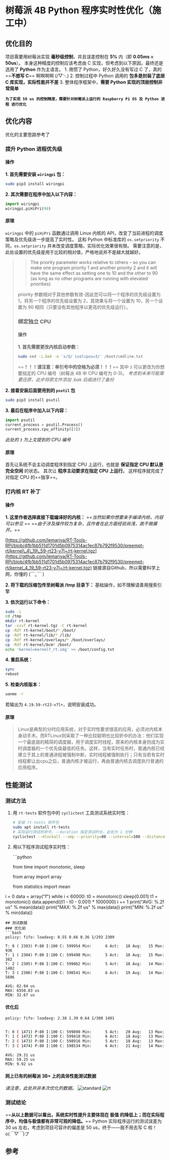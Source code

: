 # 树莓派 4B Python 程序实时性优化（施工中）

## 优化目的

项目需要用树莓派实现 **毫秒级控制**，并且误差控制在 **5%** 内（即 **0.05ms = 50us**）。 本身这种精度的控制应该考虑由 C 实现，但考虑到以下原因，最终还是选用了 **Python** 作为主语言。 1. 用惯了 Python，好久好久没有写过 C 了，真的 ==**不想写 C**== 啊啊啊啊 \(/▽＼\) 2. 控制过程中 Python 调用的 **包多是封装了底层 C 库实现，实际性能并不差** 3. 整体程序框架中，**需要 Python 实现的顶层控制非常简单**

**`为了实现 50 us 的控制精度，需要针对树莓派上运行的 Raspberry Pi OS 及 Python 进程 进行优化`**

## 优化内容

优化的主要思路参考了  

### 提升 Python 进程优先级

#### 操作

**1. 首先需要安装 `wiringpi` 包：**

```bash
sudo pip3 install wiringpi
```

**2. 其次需要在程序中加入以下内容：**

```python
import wiringpi
wiringpi.piHiPri(99)
```

#### 原理

`wiringpi` 中的 `piHiPri` 函数通过调用 Linux 内核的 API，改变了当前进程的调度策略及优先级进一步提高了实时性。 这和 Python 中标准库的 `os.setpriority` 不同，`os.setpriority` 并未改变调度策略，实际优化效果很有限。 需要注意的是，此处设置的优先级是用于比较的相对值，严格地说并不是越大就越好。  

> > The priority parameter works relative to others – so you can make one program priority 1 and another priority 2 and it will have the same effect as setting one to 10 and the other to 90 \(as long as no other programs are running with elevated priorities\)
>
> priority 参数相对于其他参数有效-因此您可以将一个程序的优先级设置为 1，将另一个程序的优先级设置为 2，其效果与将一个设置为 10，另一个设置为 90 相同（只要没有其他程序以更高的优先级运行）。
>
> ### 绑定独立 CPU
>
> #### 操作
>
> **1. 首先需要更改内核启动参数：**
>
> ```bash
> sudo sed -i.bak -e 's/$/ isolcpus=3/' /boot/cmdline.txt
> ```
>
> ==**！！！请注意：单引号中的空格为必须！！！**== 其中 `3` 可以更改为你想要指定的 CPU 编号（树莓派 4B 中 CPU 编号为 0-3\)。 _考虑到未来可能需要还原，此步将原文件添加 .bak 后缀进行了备份_

**2. 接着安装后面要用到的 `psutil` 包**

```bash
sudo pip3 install psutil
```

**3. 最后在程序中加入以下内容：**

```python
import psutil
current_process = psutil.Process()
current_process.cpu_affinity([3])
```

_此处的 `3` 为上文提到的 CPU 编号_

#### 原理

首先让系统不会主动调度程序到指定 CPU 上运行，也就是 **保证指定 CPU 默认是完全空闲** 的状态。 其次让 **程序主动要求在指定 CPU 上运行**。 这样程序就完成了对指定 CPU 的==独享==。

### 打内核 RT 补丁

#### 操作

**1. 这里作者选择直接下载编译好的内核：** ==_当然如果你想要亲手编译内核，内容可以参见_    == ==_由于涉及操作较为复杂，且作者在此方面经验尚浅，故不做展开。_==

[https://github.com/lemariva/RT-Tools-RPi/blob/4fb1bb511d1701d5b0975314ac1ec87b792f9530/preempt-rt/kernel\_4\_19\_59-rt23-v7l+/rt-kernel.tgz](https://github.com/lemariva/RT-Tools-RPi/blob/4fb1bb511d1701d5b0975314ac1ec87b792f9530/preempt-rt/kernel_4_19_59-rt23-v7l+/rt-kernel.tgz) 链接源自Github，所以需要科学上网，你懂的 \(￣\_￣ \)

**2. 将下载的压缩包传至树莓派 /tmp 目录下：** 基础操作，如不理解请善用搜索引擎

**3. 依次运行以下命令：**

```bash
sudo -i
cd /tmp
mkdir rt-kernel
tar -xzvf rt-kernel.tgz -C rt-kernel
cp -Rdf rt-kernel/boot/* /boot/
cp -Rdf rt-kernel/lib/* /lib/
cp -Rdf rt-kernel/overlays/* /boot/overlays/
cp -Rdf rt-kernel/bcm* /boot/
echo 'kernel=kernel7_rt.img' >> /boot/config.txt
```

**4. 重启系统：**

```bash
sync
reboot
```

**5. 检查内核版本：**

```bash
uanme -r
```

若输出为 `4.19.59-rt23-v7l+`，说明安装成功。

#### 原理

> Linux是典型的分时应用系统，对于实时性要求很高的应用，必须对内核本身动手术。而RTLinux则采取了一种比较聪明也比较折中的办法：他们实现一个最底层的精简的调度器，用于调度实时线程，原来的内核本身则成为实时调度器的一个优先级最低的任务。这样，当有实时任务时，普通内核已经建立于其上的普通进程被强制中断，实时线程被强制执行；只有当若有实时线程都让出cpu之后，普通内核才被运行，再由普通内核去调度执行普通的应用程序。

## 性能测试

### 测试方法

1. 用 `rt-tests` 软件包中的 `cyclictest` 工具测试系统实时性：

   ```bash
   # 安装 rt-tests 软件包
   sudo apt install rt-tests
   # 实际运行测试的命令，--duration 指定测试时长，此处为 1 分钟
   cyclictest --mlockall --smp --priority=80 --interval=100 --distance=0 --duration=1m
   ```

2. 用以下程序测试程序实时性：

   \`\`\`python

   from time import monotonic, sleep

   from array import array

   from statistics import mean

i = 0 data = array\("f"\) while i &lt; 60000: t0 = monotonic\(\) sleep\(0.001\) t1 = monotonic\(\) data.append\(\(t1 - t0 - 0.001\) \* 1000000\) i += 1 print\("AVG: %.2f us" % mean\(data\)\) print\("MAX: %.2f us" % max\(data\)\) print\("MIN: %.2f us" % min\(data\)\)

```text
## 测试数据
### 优化前
```bash
policy: fifo: loadavg: 0.55 0.66 0.36 1/293 2309

T: 0 ( 2303) P:80 I:100 C: 599954 Min:      6 Act:   18 Avg:   15 Max:     936
T: 1 ( 2304) P:80 I:100 C: 599498 Min:      5 Act:   18 Avg:   15 Max:     382
T: 2 ( 2305) P:80 I:100 C: 599062 Min:      5 Act:   18 Avg:   14 Max:    1482
T: 3 ( 2306) P:80 I:100 C: 598541 Min:      6 Act:   19 Avg:   14 Max:    5696
```

```text
AVG: 82.94 us
MAX: 6550.83 us
MIN: 32.67 us
```

#### 优化后

```bash
policy: fifo: loadavg: 2.38 1.39 0.64 1/308 1491


T: 0 ( 1471) P:80 I:100 C: 599898 Min:      5 Act:   20 Avg:   13 Max:      95
T: 1 ( 1472) P:80 I:100 C: 599418 Min:      6 Act:   18 Avg:   13 Max:     114
T: 2 ( 1473) P:80 I:100 C: 598916 Min:      5 Act:   18 Avg:   13 Max:     102
T: 3 ( 1474) P:80 I:100 C: 598534 Min:      6 Act:   21 Avg:   14 Max:      34
```

```text
AVG: 29.31 us
MAX: 59.25 us
MIN: 9.92 us
```

#### 网上已有的树莓派 3B+ 上的具体性能测试数据

_请注意，此处并非本次优化的数据。_ ![standard](https://img-blog.csdnimg.cn/20210409184940853.png?x-oss-process=image/watermark,type_ZmFuZ3poZW5naGVpdGk,shadow_10,text_aHR0cHM6Ly9ibG9nLmNzZG4ubmV0L1dIMjA5OQ==,size_16,color_FFFFFF,t_70#pic_center) ![rt](https://img-blog.csdnimg.cn/20210409185039783.png?x-oss-process=image/watermark,type_ZmFuZ3poZW5naGVpdGk,shadow_10,text_aHR0cHM6Ly9ibG9nLmNzZG4ubmV0L1dIMjA5OQ==,size_16,color_FFFFFF,t_70#pic_center)

### 测试结论

==**从以上数据可以看出，系统实时性提升主要体现在 极值 的降低上；而在实际程序中，均值与极值都有非常可观的降低。**== Python 实际程序运行的测试误差为 30 us 左右，考虑到项目可容许的偏差是 50 us，终于——我不用去写 C 啦！o\(_￣▽￣_\)ブ

## 参考

